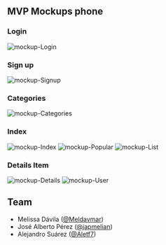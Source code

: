 ## MVP Mockups phone

### Login
![mockup-Login](login.jpg)

### Sign up
![mockup-Signup](signup.jpg)

### Categories
![mockup-Categories](categories.jpg)

### Index
![mockup-Index](index.jpg)
![mockup-Popular](popular.jpg)
![mockup-List](list.jpg)

### Details Item
![mockup-Details](details.jpg)
![mockup-User](user.jpg)

## Team
- Melissa Dávila ([@Meldavmar](https://github.com/Meldavmar))
- José Alberto Pérez ([@japmelian](https://github.com/japmelian))
- Alejandro Suárez ([@Aletf7](https://github.com/Aletf7))
